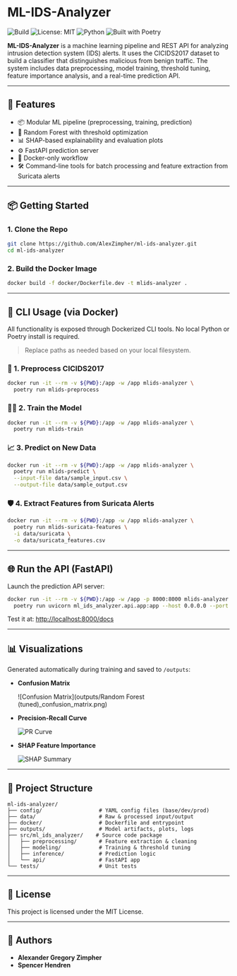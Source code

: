 # ML-IDS-Analyzer

![Build](https://github.com/AlexZimpher/ml-ids-analyzer/actions/workflows/test.yml/badge.svg)
![License: MIT](https://img.shields.io/badge/License-MIT-yellow.svg)
![Python](https://img.shields.io/badge/python-3.11-blue.svg)
![Built with Poetry](https://img.shields.io/badge/Built%20with-Poetry-612C63.svg?logo=python&logoColor=white)

**ML-IDS-Analyzer** is a machine learning pipeline and REST API for analyzing intrusion detection system (IDS) alerts. It uses the CICIDS2017 dataset to build a classifier that distinguishes malicious from benign traffic. The system includes data preprocessing, model training, threshold tuning, feature importance analysis, and a real-time prediction API.

---

## 🚀 Features

- 📦 Modular ML pipeline (preprocessing, training, prediction)
- 🧠 Random Forest with threshold optimization
- 📊 SHAP-based explainability and evaluation plots
- ⚙️ FastAPI prediction server
- 🐳 Docker-only workflow
- 🛠️ Command-line tools for batch processing and feature extraction from Suricata alerts

---

## 📦 Getting Started

### 1. Clone the Repo
```bash
git clone https://github.com/AlexZimpher/ml-ids-analyzer.git
cd ml-ids-analyzer
```

### 2. Build the Docker Image
```bash
docker build -f docker/Dockerfile.dev -t mlids-analyzer .
```

---

## 🧪 CLI Usage (via Docker)

All functionality is exposed through Dockerized CLI tools. No local Python or Poetry install is required.

> Replace paths as needed based on your local filesystem.

### 🧼 1. Preprocess CICIDS2017
```bash
docker run -it --rm -v ${PWD}:/app -w /app mlids-analyzer \
  poetry run mlids-preprocess
```

### 🏋️‍♂️ 2. Train the Model
```bash
docker run -it --rm -v ${PWD}:/app -w /app mlids-analyzer \
  poetry run mlids-train
```

### 📈 3. Predict on New Data
```bash
docker run -it --rm -v ${PWD}:/app -w /app mlids-analyzer \
  poetry run mlids-predict \
  --input-file data/sample_input.csv \
  --output-file data/sample_output.csv
```

### 🛡️ 4. Extract Features from Suricata Alerts
```bash
docker run -it --rm -v ${PWD}:/app -w /app mlids-analyzer \
  poetry run mlids-suricata-features \
  -i data/suricata \
  -o data/suricata_features.csv
```

---

## 🌐 Run the API (FastAPI)

Launch the prediction API server:

```bash
docker run -it --rm -v ${PWD}:/app -w /app -p 8000:8000 mlids-analyzer \
  poetry run uvicorn ml_ids_analyzer.api.app:app --host 0.0.0.0 --port 8000
```

Test it at: [http://localhost:8000/docs](http://localhost:8000/docs)

---

## 📊 Visualizations

Generated automatically during training and saved to `/outputs`:

- **Confusion Matrix**

  ![Confusion Matrix](outputs/Random Forest (tuned)_confusion_matrix.png)

- **Precision-Recall Curve**

  ![PR Curve](outputs/precision_recall_curve.png)

- **SHAP Feature Importance**

  ![SHAP Summary](outputs/shap_summary.png)

---

## 📁 Project Structure

```
ml-ids-analyzer/
├── config/                  # YAML config files (base/dev/prod)
├── data/                    # Raw & processed input/output
├── docker/                  # Dockerfile and entrypoint
├── outputs/                 # Model artifacts, plots, logs
├── src/ml_ids_analyzer/    # Source code package
│   ├── preprocessing/       # Feature extraction & cleaning
│   ├── modeling/            # Training & threshold tuning
│   ├── inference/           # Prediction logic
│   └── api/                 # FastAPI app
└── tests/                   # Unit tests
```

---

## 📄 License

This project is licensed under the MIT License.

---

## 🤝 Authors

- **Alexander Gregory Zimpher**
- **Spencer Hendren**